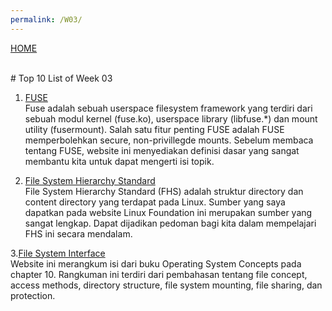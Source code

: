 ```yaml
---
permalink: /W03/
---
```

[HOME](../)

<br>
# Top 10 List of Week 03


1. [FUSE](https://www.kernel.org/doc/html/latest/filesystems/fuse.html) <br>
Fuse adalah sebuah userspace filesystem framework yang terdiri dari sebuah modul kernel (fuse.ko), userspace library (libfuse.*) dan mount utility (fusermount). Salah satu fitur penting FUSE adalah FUSE memperbolehkan secure, non-privillegde mounts. Sebelum membaca tentang FUSE, website ini menyediakan definisi dasar yang sangat membantu kita untuk dapat mengerti isi topik.

2. [File System Hierarchy Standard](https://refspecs.linuxfoundation.org/FHS_3.0/fhs-3.0.pdf) <br>
File System Hierarchy Standard (FHS) adalah struktur directory dan content directory yang terdapat pada Linux. Sumber yang saya dapatkan pada website Linux Foundation ini merupakan sumber yang sangat lengkap. Dapat dijadikan pedoman bagi kita dalam mempelajari FHS ini secara mendalam.

3.[File System Interface](https://www.cs.uic.edu/~jbell/CourseNotes/OperatingSystems/10_FileSystemInterface.html)<br>
Website ini merangkum isi dari buku Operating System Concepts pada chapter 10. Rangkuman ini terdiri dari pembahasan tentang file concept, access methods, directory structure, file system mounting, file sharing, dan protection.